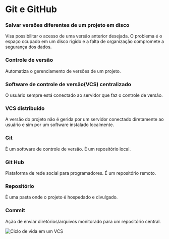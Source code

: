 # Git e GitHub

### Salvar versões diferentes de um projeto em disco 
Visa possibilitar o acesso de uma versão anterior desejada. O problema é o espaço ocupado em um disco rígido e a falta de organização compromete a segurança dos dados.

### Controle de versão
Automatiza o gerenciamento de versões de um projeto.

### Software de controle de versão(VCS) centralizado
O usuário sempre está conectado ao servidor que faz o controle de versão.

### VCS distribuído
A versão do projeto não é gerida por um servidor conectado diretamente ao usuário e sim por um software instalado localmente. 

### Git
É um software de controle de versão. É um repositório local.

### Git Hub
Plataforma de rede social para programadores. É um repositório remoto.

### Repositório
É uma pasta onde o projeto é hospedado e divulgado.

### Commit
Ação de enviar diretórios/arquivos monitorado para um repositório central.

![Ciclo de vida em um VCS ](/home/rodrigo/Imagens/cicloArquivosGit.png)

